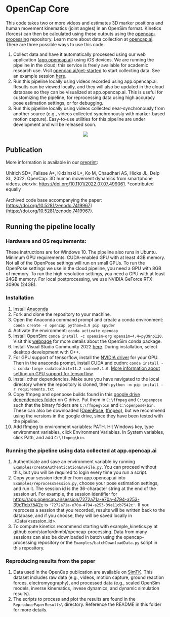 # OpenCap Core
This code takes two or more videos and estimates 3D marker positions and human movement kinematics (joint angles) in an OpenSim format. Kinetics (forces) can then be calculated using these outputs using the [opencap-processing](https://github.com/stanfordnmbl/opencap-processing) repository. Learn more about data collection at [opencap.ai](https://opencap.ai). There are three possible ways to use this code:
1) Collect data and have it automatically processed using our web application ([app.opencap.ai](https://app.opencap.ai)) using iOS devices. We are running the pipeline in the cloud; this service is freely available for academic research use. Visit [opencap.ai/get-started](https://opencap.ai/get-started) to start collecting data. See an example session [here](https://app.opencap.ai/session/7272a71a-e70a-4794-a253-39e11cb7542c).
2) Run this pipeline locally using videos recorded using app.opencap.ai. Results can be viewed locally, and they will also be updated in the cloud database so they can be visualized at app.opencap.ai. This is useful for customizing the pipeline, for reprocessing data using high accuracy pose estimation settings, or for debugging.
3) Run this pipeline locally using videos collected near-synchronously from another source (e.g., videos collected synchronously with marker-based motion capture). Easy-to-use utilities for this pipeline are under development and will be released soon.

<p align="center">
  <img src="media/cut_fastAndSlow.gif">
</p>


## Publication
More information is available in our [preprint](https://www.biorxiv.org/content/10.1101/2022.07.07.499061v1): <br> <br> 
Uhlrich SD*, Falisse A*, Kidzinski L*, Ko M, Chaudhari AS, Hicks JL, Delp SL, 2022. OpenCap: 3D human movement dynamics from smartphone videos. _biorxiv_. https://doi.org/10.1101/2022.07.07.499061. *contributed equally <br> <br> 
Archived code base accompanying the paper: [https://doi.org/10.5281/zenodo.7419967](https://doi.org/10.5281/zenodo.7419967).

## Running the pipeline locally
### Hardware and OS requirements:
These instructions are for Windows 10. The pipeline also runs in Ubuntu. Minimum GPU requirements: CUDA-enabled GPU with at least 4GB memory. Not all of the OpenPose settings will run on small GPUs. To run the OpenPose settings we use in the cloud pipeline, you need a GPU with 8GB of memory. To run the high resolution settings, you need a GPU with at least 24GB memory. For local postprocessing, we use NVIDIA GeForce RTX 3090s (24GB).

### Installation
1. Install [Anaconda](https://www.anaconda.com/)
2. Fork and clone the repository to your machine.
3. Open the Anaconda command prompt and create a conda environment: `conda create -n opencap python=3.9 pip spyder`
4. Activate the environment: `conda activate opencap`
5. Install OpenSim: `conda install -c opensim-org opensim=4.4=py39np120`. Visit this [webpage](https://simtk-confluence.stanford.edu:8443/display/OpenSim/Conda+Package) for more details about the OpenSim conda package. 
6. Install Visual Studio Community 2022 [here](https://visualstudio.microsoft.com/vs/community/). During installation, select desktop development with C++. 
7. For GPU support of tensorflow, install the [NVIDIA driver](https://www.nvidia.com/download/index.aspx?lang=en-us) for your GPU. Then in the anaconda prompt, install CUDA and cudnn: `conda install -c conda-forge cudatoolkit=11.2 cudnn=8.1.0`. [More information about setting up GPU support for tensorflow](https://www.tensorflow.org/install/pip).
8. Install other dependencies. Make sure you have navigated to the local directory where the repository is cloned, then: `python -m pip install -r requirements.txt`
9. Copy ffmpeg and openpose builds found in this [google drive dependencies folder](https://drive.google.com/drive/folders/17ihUjaKsc8vwzOuzKWIMndNz_Z7Odm4N?usp=sharing) on C drive. Put them in `C:\ffmpeg` and `C:\openpose` such that the binary folders are `C:\ffmpeg\bin` and `C:\openpose\bin`. These can also be downloaded ([OpenPose](https://github.com/CMU-Perceptual-Computing-Lab/openpose/releases), [ffmpeg](https://www.gyan.dev/ffmpeg/builds/)), but we recommend using the versions in the google drive, since they have been tested with the pipeline.
10. Add ffmpeg to environment variables: PATH. Hit Windows key, type environment variables, click Environment Variables. In System variables, click Path, and add `C:\ffmpeg\bin`. 

### Running the pipeline using data collected at app.opencap.ai

1) Authenticate and save an environment variable by running `Examples/createAuthenticationEnvFile.py`. You can proceed without this, but you will be required to login every time you run a script.
2) Copy your session identifier from app.opencap.ai into `Examples/reprocessSession.py`, choose your pose estimation settings, and run it. The session id is the 36-character string at the end of the session url. For example, the session identifier for https://app.opencap.ai/session/7272a71a-e70a-4794-a253-39e11cb7542c is `'7272a71a-e70a-4794-a253-39e11cb7542c'`. If you reprocess a session that you recorded, results will be written back to the database, and if you choose, they will be saved locally in ./Data/<session_id>.
3) To compute kinetics recommend starting with example_kinetics.py at github.com/stanfordnmbl/opencap-processing. Data from many sessions can also be downloaded in batch using the opencap-processing repository or the `Examples/batchDownloadData.py` script in this repository.

### Reproducing results from the paper
1) Data used in the OpenCap publication are available on [SimTK](https://simtk.org/opencap). This dataset includes raw data (e.g., videos, motion capture, ground reaction forces, electromyography), and processed data (e.g., scaled OpenSim models, inverse kinematics, invese dynamics, and dynamic simulation results).
2) The scripts to process and plot the results are found in the `ReproducePaperResults\` directory. Reference the README in this folder for more details.
